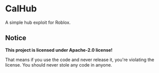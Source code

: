 # CalHub
A simple hub exploit for Roblox.
## Notice
**This project is licensed under Apache-2.0 license!**

That means if you use the code and never release it, you're violating the license. You should never stole any code in anyone.
